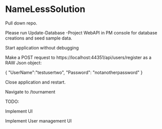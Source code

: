 # NameLessSolution

Pull down repo.

Please run Update-Database -Project WebAPI in PM console for database creations and seed sample data.

Start application without debugging

Make a POST request to https://localhost:44351/api/users/register as a RAW Json object:

{
   "UserName":"testusertwo",
   "Password": "notanotherpassword"
} 

Close application and restart.

Navigate to /tournament



TODO: 

Implement UI

Implement User management UI

